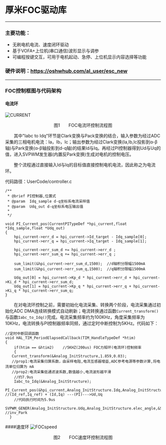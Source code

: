 # 厚米FOC驱动库
***
### 主要功能：
- 无刷电机电流、速度闭环驱动
- 基于VOFA+上位机(串口通信)波形显示与调参
- 可编程按键交互，可用于电机起动、急停、上位机显示内容选择等功能
### 硬件说明：https://oshwhub.com/al_user/esc_new
***
### FOC控制框图与代码架构
#### 电流环

![CURRENT](https://github.com/user-attachments/assets/e00fe871-8ecc-4540-a3bd-38b3f34c326b)
<p align="center">图1&emsp;&emsp;FOC电流环控制流程图</p>
&emsp;&emsp;其中"Iabc to Idq"环节是Clark变换与Pack变换的结合，输入参数为经过ADC采集的三相电机电流：Ia，Ib，Ic；输出参数为经过Clark变换(Ia,Ib,Ic投影到α-β轴)与Park变换(α-β轴投影到d-q轴)的结果Id与Iq。再经过PI控制器得到Ud与Uq的值，进入SVPWM发生器(内置反Park变换)生成对电机的控制电压。

&emsp;&emsp;整个流程通过直接输入Id与Iq的目标值直接控制电机电流，因此称之为电流环。

代码路径：UserCode/controller.c


```
/**
 * @brief PI控制器,位置式
 * @param  Idq_sample d-q坐标系电流采样值
 * @param  Udq_out d-q坐标系电压输出值
 * 
 */

void PI_Current_pos(CurrentPITypeDef *hpi_current,float *Idq_sample,float *Udq_out)
{
	hpi_current->err_d = hpi_current->Id_target - Idq_sample[0];
	hpi_current->err_q = hpi_current->Iq_target - Idq_sample[1];

	hpi_current->err_sum_d += hpi_current->err_d ;
	hpi_current->err_sum_q += hpi_current->err_q ;
    
	sum_limit(&hpi_current->err_sum_d,1500);  //d轴积分限幅1500mA
	sum_limit(&hpi_current->err_sum_q,1500);  //q轴积分限幅1500mA

	Udq_out[0] = hpi_current->Kp_d * hpi_current->err_d + hpi_current->Ki_d * hpi_current->err_sum_d;
	Udq_out[1] = hpi_current->Kp_q * hpi_current->err_q + hpi_current->Ki_q * hpi_current->err_sum_q;
}
```
&emsp;&emsp;在对电流环控制之前，需要初始化电流采集、转换两个阶段，电流采集通过初始化ADC DMA连续转换模式自动刷新；电流转换通过函数```Current_transform()```与函数```Iabc_to_Idq()```完成。电流采集频率约为100KHz，角度采集频率为10KHz，电流转换与PI控制器频率同频，通过定时中断控制为5KHz。代码如下：
```
//定时中断回调函数      
void HAL_TIM_PeriodElapsedCallback(TIM_HandleTypeDef *htim)
{
	if(htim == &htim2)    //5KHZ(200us) FOC力矩环(电流环)控制频率
	{
   Current_transform(&Analog_InitStructure,1.859,0.03);  
   //prop1:电流采集归算系数，由采样电阻,电流互感器增益,ADC参考电源等参数计算,将电流单位归算为 mA
   //prop2:电流采集低通滤波系数,数值越小,电流波形越平滑
    //约7.9us
    Iabc_to_Idq(&Analog_InitStructure);
    PI_Current_pos(&hpi_current,Analog_InitStructure.Idq,Analog_InitStructure.Udq);    //(Id_ref,Iq_ref) + (Id,Iq) ---(PI)--->Ud,Uq
    //代码执行时间为5.9us
    SVPWM_GENER(Analog_InitStructure.Udq,Analog_InitStructure.elec_angle,&SVPWM_InitStructure,&htim1,prob); //inv_Park
  }
```
####速度环
![FOCspeed](https://github.com/user-attachments/assets/48241337-687c-4733-8c7d-42d07b2750aa)
<p align="center">图2&emsp;&emsp;FOC速度环控制流程图</p>
